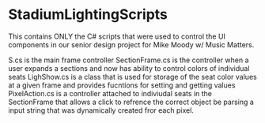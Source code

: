 # StadiumLightingScripts
This contains ONLY the C# scripts that were used to control the UI components in our senior design project for Mike Moody w/ Music Matters. 



S.cs is the main frame controller
SectionFrame.cs is the controller when a user expands a sections and now has ability to control colors of individual seats
LighShow.cs is a class that is used for storage of the seat color values at a given frame and provides fucntions for setting and getting values
PixelAction.cs is a controller attached to indiviudal seats in the SectionFrame that allows a click to refrence the correct object be parsing a input string that was dynamically created fror each pixel.
